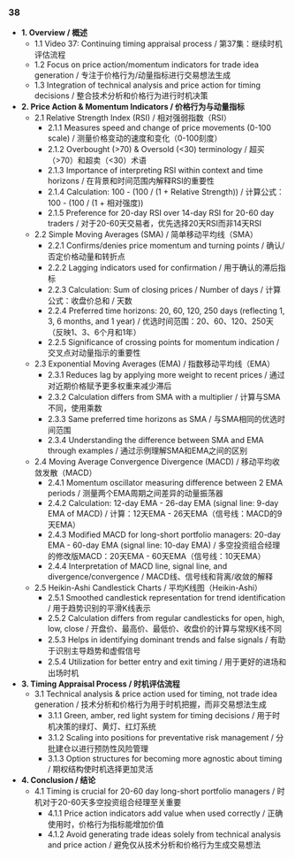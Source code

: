 ### 38
- **1. Overview / 概述**
    - 1.1 Video 37: Continuing timing appraisal process / 第37集：继续时机评估流程
    - 1.2 Focus on price action/momentum indicators for trade idea generation / 专注于价格行为/动量指标进行交易想法生成
    - 1.3 Integration of technical analysis and price action for timing decisions / 整合技术分析和价格行为进行时机决策
- **2. Price Action & Momentum Indicators / 价格行为与动量指标**
    - 2.1 Relative Strength Index (RSI) / 相对强弱指数（RSI）
        - 2.1.1 Measures speed and change of price movements (0-100 scale) / 测量价格变动的速度和变化（0-100刻度）
        - 2.1.2 Overbought (>70) & Oversold (<30) terminology / 超买（>70）和超卖（<30）术语
        - 2.1.3 Importance of interpreting RSI within context and time horizons / 在背景和时间范围内解释RSI的重要性
        - 2.1.4 Calculation: 100 - (100 / (1 + Relative Strength)) / 计算公式：100 - (100 / (1 + 相对强度))
        - 2.1.5 Preference for 20-day RSI over 14-day RSI for 20-60 day traders / 对于20-60天交易者，优先选择20天RSI而非14天RSI
    - 2.2 Simple Moving Averages (SMA) / 简单移动平均线（SMA）
        - 2.2.1 Confirms/denies price momentum and turning points / 确认/否定价格动量和转折点
        - 2.2.2 Lagging indicators used for confirmation / 用于确认的滞后指标
        - 2.2.3 Calculation: Sum of closing prices / Number of days / 计算公式：收盘价总和 / 天数
        - 2.2.4 Preferred time horizons: 20, 60, 120, 250 days (reflecting 1, 3, 6 months, and 1 year) / 优选时间范围：20、60、120、250天（反映1、3、6个月和1年）
        - 2.2.5 Significance of crossing points for momentum indication / 交叉点对动量指示的重要性
    - 2.3 Exponential Moving Averages (EMA) / 指数移动平均线（EMA）
        - 2.3.1 Reduces lag by applying more weight to recent prices / 通过对近期价格赋予更多权重来减少滞后
        - 2.3.2 Calculation differs from SMA with a multiplier / 计算与SMA不同，使用乘数
        - 2.3.3 Same preferred time horizons as SMA / 与SMA相同的优选时间范围
        - 2.3.4 Understanding the difference between SMA and EMA through examples / 通过示例理解SMA和EMA之间的区别
    - 2.4 Moving Average Convergence Divergence (MACD) / 移动平均收敛发散（MACD）
        - 2.4.1 Momentum oscillator measuring difference between 2 EMA periods / 测量两个EMA周期之间差异的动量振荡器
        - 2.4.2 Calculation: 12-day EMA - 26-day EMA (signal line: 9-day EMA of MACD) / 计算：12天EMA - 26天EMA（信号线：MACD的9天EMA）
        - 2.4.3 Modified MACD for long-short portfolio managers: 20-day EMA - 60-day EMA (signal line: 10-day EMA) / 多空投资组合经理的修改版MACD：20天EMA - 60天EMA（信号线：10天EMA）
        - 2.4.4 Interpretation of MACD line, signal line, and divergence/convergence / MACD线、信号线和背离/收敛的解释
    - 2.5 Heikin-Ashi Candlestick Charts / 平均K线图（Heikin-Ashi）
        - 2.5.1 Smoothed candlestick representation for trend identification / 用于趋势识别的平滑K线表示
        - 2.5.2 Calculation differs from regular candlesticks for open, high, low, close / 开盘价、最高价、最低价、收盘价的计算与常规K线不同
        - 2.5.3 Helps in identifying dominant trends and false signals / 有助于识别主导趋势和虚假信号
        - 2.5.4 Utilization for better entry and exit timing / 用于更好的进场和出场时机
- **3. Timing Appraisal Process / 时机评估流程**
    - 3.1 Technical analysis & price action used for timing, not trade idea generation / 技术分析和价格行为用于时机把握，而非交易想法生成
        - 3.1.1 Green, amber, red light system for timing decisions / 用于时机决策的绿灯、黄灯、红灯系统
        - 3.1.2 Scaling into positions for preventative risk management / 分批建仓以进行预防性风险管理
        - 3.1.3 Option structures for becoming more agnostic about timing / 期权结构使时机选择更加灵活
- **4. Conclusion / 结论**
    - 4.1 Timing is crucial for 20-60 day long-short portfolio managers / 时机对于20-60天多空投资组合经理至关重要
        - 4.1.1 Price action indicators add value when used correctly / 正确使用时，价格行为指标能增加价值
        - 4.1.2 Avoid generating trade ideas solely from technical analysis and price action / 避免仅从技术分析和价格行为生成交易想法
